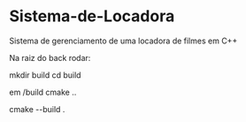 # Sistema-de-Locadora
Sistema de gerenciamento de uma locadora de filmes em C++


Na raiz do back rodar:

 mkdir build
 cd build

 em /build
 cmake ..

 cmake --build .
